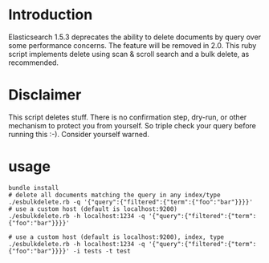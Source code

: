 # Introduction

Elasticsearch 1.5.3 deprecates the ability to delete documents by query over some performance concerns. The feature will be removed in 2.0. This ruby script implements delete using scan & scroll search and a bulk delete, as recommended.

# Disclaimer

This script deletes stuff. There is no confirmation step, dry-run, or other mechanism to protect you from yourself. So triple check your query before running this :-). Consider yourself warned.

# usage

```
bundle install
# delete all documents matching the query in any index/type
./esbulkdelete.rb -q '{"query":{"filtered":{"term":{"foo":"bar"}}}}'
# use a custom host (default is localhost:9200)
./esbulkdelete.rb -h localhost:1234 -q '{"query":{"filtered":{"term":{"foo":"bar"}}}}'

# use a custom host (default is localhost:9200), index, type
./esbulkdelete.rb -h localhost:1234 -q '{"query":{"filtered":{"term":{"foo":"bar"}}}}' -i tests -t test
```

